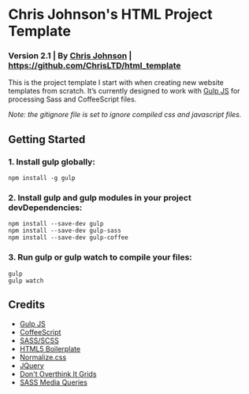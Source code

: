 # Chris Johnson's HTML Project Template
### Version 2.1 | By [Chris Johnson](http://chrisltd.com) | https://github.com/ChrisLTD/html_template

This is the project template I start with when creating new website templates from scratch. It’s currently designed to work with [Gulp JS](http://gulpjs.com) for processing Sass and CoffeeScript files.

*Note: the gitignore file is set to ignore compiled css and javascript files.*

## Getting Started

### 1. Install gulp globally:

```
npm install -g gulp
```

### 2. Install gulp and gulp modules in your project devDependencies:

```
npm install --save-dev gulp
npm install --save-dev gulp-sass
npm install --save-dev gulp-coffee

```

### 3. Run gulp or gulp watch to compile your files:

```
gulp
gulp watch

```

## Credits
* [Gulp JS](http://gulpjs.com)
* [CoffeeScript](http://coffeescript.org)
* [SASS/SCSS](http://sass-lang.com)
* [HTML5 Boilerplate](https://github.com/h5bp/html5-boilerplate)
* [Normalize.css](https://github.com/necolas/normalize.css/)
* [JQuery](http://jquery.com)
* [Don't Overthink It Grids](http://css-tricks.com/dont-overthink-it-grids/)
* [SASS Media Queries](https://github.com/jcroft/jeffcroft-css-framework-v2/blob/master/framework/css/contrib/_media_queries.sass)
